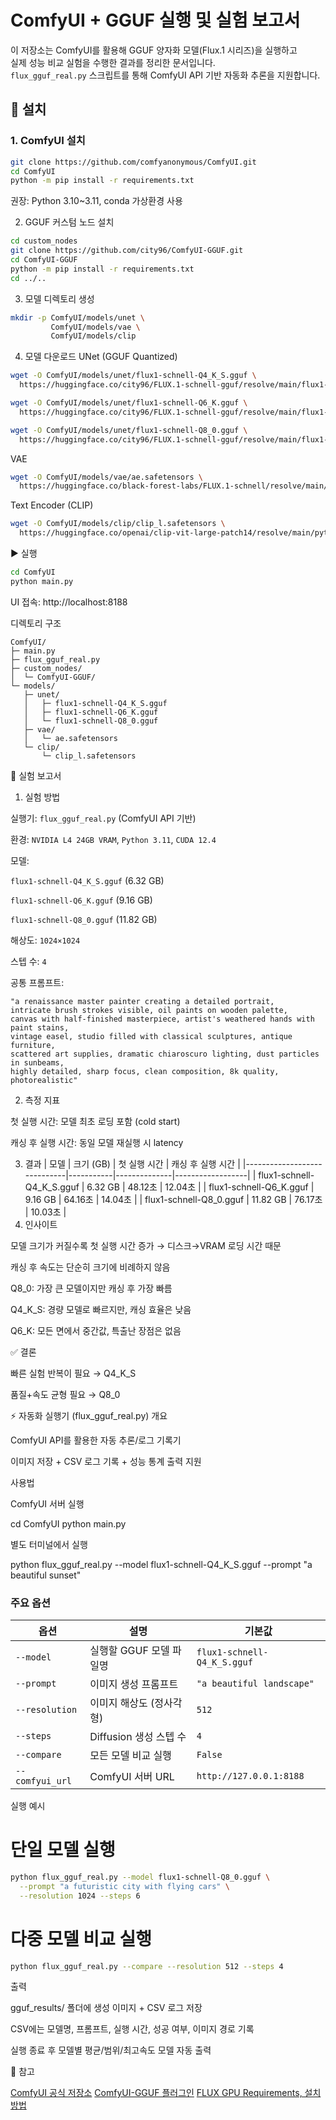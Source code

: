 # ComfyUI + GGUF 실행 및 실험 보고서

이 저장소는 ComfyUI를 활용해 GGUF 양자화 모델(Flux.1 시리즈)을 실행하고<br>
실제 성능 비교 실험을 수행한 결과를 정리한 문서입니다.<br>
`flux_gguf_real.py` 스크립트를 통해 ComfyUI API 기반 자동화 추론을 지원합니다.

## 📌 설치
### 1. ComfyUI 설치
```bash
git clone https://github.com/comfyanonymous/ComfyUI.git
cd ComfyUI
python -m pip install -r requirements.txt
```

권장: Python 3.10~3.11, conda 가상환경 사용

2. GGUF 커스텀 노드 설치
```bash
cd custom_nodes
git clone https://github.com/city96/ComfyUI-GGUF.git
cd ComfyUI-GGUF
python -m pip install -r requirements.txt
cd ../..
```
3. 모델 디렉토리 생성
```bash
mkdir -p ComfyUI/models/unet \
         ComfyUI/models/vae \
         ComfyUI/models/clip
```

4. 모델 다운로드
UNet (GGUF Quantized)
```bash
wget -O ComfyUI/models/unet/flux1-schnell-Q4_K_S.gguf \
  https://huggingface.co/city96/FLUX.1-schnell-gguf/resolve/main/flux1-schnell-Q4_K_S.gguf

wget -O ComfyUI/models/unet/flux1-schnell-Q6_K.gguf \
  https://huggingface.co/city96/FLUX.1-schnell-gguf/resolve/main/flux1-schnell-Q6_K.gguf

wget -O ComfyUI/models/unet/flux1-schnell-Q8_0.gguf \
  https://huggingface.co/city96/FLUX.1-schnell-gguf/resolve/main/flux1-schnell-Q8_0.gguf
```

VAE
```bash
wget -O ComfyUI/models/vae/ae.safetensors \
  https://huggingface.co/black-forest-labs/FLUX.1-schnell/resolve/main/ae.safetensors
```

Text Encoder (CLIP)
```bash
wget -O ComfyUI/models/clip/clip_l.safetensors \
  https://huggingface.co/openai/clip-vit-large-patch14/resolve/main/pytorch_model.bin
```
▶️ 실행
```bash
cd ComfyUI
python main.py
```

UI 접속: http://localhost:8188

디렉토리 구조
```text
ComfyUI/
├─ main.py
├─ flux_gguf_real.py
├─ custom_nodes/
│  └─ ComfyUI-GGUF/
└─ models/
   ├─ unet/
   │   ├─ flux1-schnell-Q4_K_S.gguf
   │   ├─ flux1-schnell-Q6_K.gguf
   │   └─ flux1-schnell-Q8_0.gguf
   ├─ vae/
   │   └─ ae.safetensors
   └─ clip/
       └─ clip_l.safetensors
```
🧪 실험 보고서
1. 실험 방법

실행기: `flux_gguf_real.py` (ComfyUI API 기반)

환경: `NVIDIA L4 24GB VRAM`, `Python 3.11`, `CUDA 12.4`

모델:

`flux1-schnell-Q4_K_S.gguf` (6.32 GB)

`flux1-schnell-Q6_K.gguf` (9.16 GB)

`flux1-schnell-Q8_0.gguf` (11.82 GB)

해상도: `1024×1024`

스텝 수: `4`

공통 프롬프트:
```text
"a renaissance master painter creating a detailed portrait, 
intricate brush strokes visible, oil paints on wooden palette, 
canvas with half-finished masterpiece, artist's weathered hands with paint stains, 
vintage easel, studio filled with classical sculptures, antique furniture, 
scattered art supplies, dramatic chiaroscuro lighting, dust particles in sunbeams, 
highly detailed, sharp focus, clean composition, 8k quality, photorealistic"
```
2. 측정 지표

첫 실행 시간: 모델 최초 로딩 포함 (cold start)

캐싱 후 실행 시간: 동일 모델 재실행 시 latency

3. 결과
| 모델                        | 크기 (GB) | 첫 실행 시간 | 캐싱 후 실행 시간 |
|-----------------------------|-----------|--------------|------------------|
| flux1-schnell-Q4_K_S.gguf   | 6.32 GB   | 48.12초      | 12.04초          |
| flux1-schnell-Q6_K.gguf     | 9.16 GB   | 64.16초      | 14.04초          |
| flux1-schnell-Q8_0.gguf     | 11.82 GB  | 76.17초      | 10.03초          |
4. 인사이트

모델 크기가 커질수록 첫 실행 시간 증가 → 디스크→VRAM 로딩 시간 때문

캐싱 후 속도는 단순히 크기에 비례하지 않음

Q8_0: 가장 큰 모델이지만 캐싱 후 가장 빠름

Q4_K_S: 경량 모델로 빠르지만, 캐싱 효율은 낮음

Q6_K: 모든 면에서 중간값, 특출난 장점은 없음

✅ 결론

빠른 실험 반복이 필요 → Q4_K_S

품질+속도 균형 필요 → Q8_0

⚡ 자동화 실행기 (flux_gguf_real.py)
개요

ComfyUI API를 활용한 자동 추론/로그 기록기

이미지 저장 + CSV 로그 기록 + 성능 통계 출력 지원

사용법

ComfyUI 서버 실행

cd ComfyUI
python main.py


별도 터미널에서 실행

python flux_gguf_real.py --model flux1-schnell-Q4_K_S.gguf --prompt "a beautiful sunset"

### 주요 옵션

| 옵션          | 설명                     | 기본값                        |
|---------------|--------------------------|-------------------------------|
| `--model`     | 실행할 GGUF 모델 파일명  | `flux1-schnell-Q4_K_S.gguf`   |
| `--prompt`    | 이미지 생성 프롬프트     | `"a beautiful landscape"`      |
| `--resolution`| 이미지 해상도 (정사각형) | `512`                         |
| `--steps`     | Diffusion 생성 스텝 수   | `4`                           |
| `--compare`   | 모든 모델 비교 실행      | `False`                       |
| `--comfyui_url` | ComfyUI 서버 URL        | `http://127.0.0.1:8188`       |
실행 예시
# 단일 모델 실행
```bash
python flux_gguf_real.py --model flux1-schnell-Q8_0.gguf \
  --prompt "a futuristic city with flying cars" \
  --resolution 1024 --steps 6
```
# 다중 모델 비교 실행
```bash
python flux_gguf_real.py --compare --resolution 512 --steps 4
```
출력

gguf_results/ 폴더에 생성 이미지 + CSV 로그 저장

CSV에는 모델명, 프롬프트, 실행 시간, 성공 여부, 이미지 경로 기록

실행 종료 후 모델별 평균/범위/최고속도 모델 자동 출력

📖 참고

[ComfyUI 공식 저장소](https://github.com/comfyanonymous/ComfyUI)
[ComfyUI-GGUF 플러그인](https://github.com/city96/ComfyUI-GGUF)
[FLUX GPU Requirements, 설치방법](https://www.internetmap.kr/entry/FLUX-GPU-requirements)